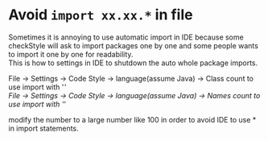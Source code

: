 # Avoid `import xx.xx.*` in file

Sometimes it is annoying to use automatic import in IDE because some checkStyle will ask to import packages one by one and some people wants to import it one by one for readability.   
This is how to settings in IDE to shutdown the auto whole package imports.

File -> Settings -> Code Style -> language(assume Java) -> Class count to use import with '*'  
File -> Settings -> Code Style -> language(assume Java) -> Names count to use import with '*'

modify the number to a large number like 100 in order to avoid IDE to use * in import statements. 
